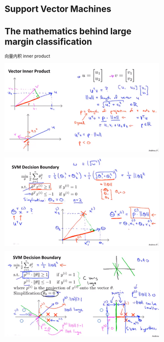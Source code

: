 # Support Vector Machines

# The mathematics behind large margin classification



向量内积 inner product

![1620714661250](..\image\1620714661250.png)



![1620715084397](..\image\1620715084397.png)

![1620715580286](..\image\1620715580286.png)